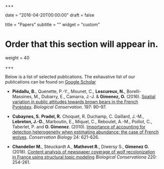 +++

date = "2016-04-20T00:00:00"
draft = false

title = "Papers"
subtitle = ""
widget = "custom"

# Order that this section will appear in.
weight = 40

+++

Below is a list of selected publications. The exhaustive list of our publications can be found on [Google Scholar](https://scholar.google.com/citations?user=EuCx93QAAAAJ&hl=en)

* <strong>Piédallu, B.</strong>, Quenette, P.-Y., Mounet, C., <strong>Lescureux, N.</strong>, Borelli-Massines, M., Dubarry, E., Camarra, J.-J. & <strong>Gimenez, O.</strong> (2016). <a href="/pubs/Pi%C3%A9dalluetal2016-BiolCons.pdf?dl=0" target="_blank">Spatial variation in public attitudes towards brown bears in the French Pyrénées</a>. <em>Biological Conservation</em>. 197: 90–97.

* <strong>Cubaynes, S.</strong> <strong>Pradel, R.</strong> Choquet, R. Duchamp, C. Gaillard, J.-M., <strong>Lebreton, J.-D.</strong>, Marboutin, E., Miquel, C., Reboulet, A.-M., Poillot, C., Taberlet, P. and <strong>O. Gimenez</strong>. (2010). <a href="/pubs/Cubaynesetal2010.pdf" target="_blank">Importance of accounting for detection heterogeneity when estimating abundance: the case of French wolves</a>. <em>Conservation Biology</em> 24: 621-626.

* <strong>Chandelier M.</strong>, Steuckardt A., <strong>Mathevet R.</strong>, Diwersy S., <strong>Gimenez O.</strong> (2018). <a href="/pubs/Chandelieretal2018BC.pdf" target="_blank">Content analysis of newspaper coverage of wolf recolonization in France using structural topic modeling</a> <em>Biological Conservationa</em> 220: 254-261.
